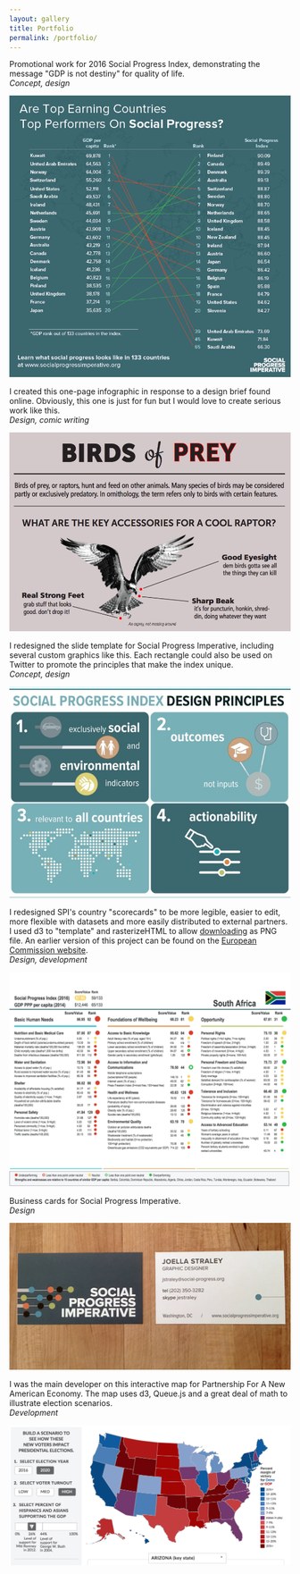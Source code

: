 ```yaml
---
layout: gallery
title: Portfolio
permalink: /portfolio/
---
```



<p class="portfolio-writeup">
    Promotional work for 2016 Social Progress Index, demonstrating the message "GDP is not destiny" for quality of life.<br />
    <i>Concept, design</i>
</p>
<img src="/assets/portfolio/GDP-SPI-slopegraph.png" alt="Slopegraph comparing GDP rank to rank on the 2016 Social Progress Index">

<p class="portfolio-writeup">
    I created this one-page infographic in response to a design brief found online. Obviously, this one is just for fun but I would love to create serious work like this.<br />
    <i>Design, comic writing</i>
</p>
<a href="http://joellastraley.github.io/projects/birdsofprey.pdf"><img src="/assets/birdsofprey.png" alt="Birds of Prey faux infographic"></a>

<p class="portfolio-writeup">
    I redesigned the slide template for Social Progress Imperative, including several custom graphics like this. Each rectangle could also be used on Twitter to promote the principles that make the index unique.<br />
    <i>Concept, design</i>
</p>
<img src="/assets/portfolio/design-principles.jpg" alt="Slide showing design principles of Social Progress Index">

<p class="portfolio-writeup">
    I redesigned SPI's country "scorecards" to be more legible, easier to edit, more flexible with datasets and more easily distributed to external partners. I used d3 to "template" and rasterizeHTML to allow <a href="http://s3-us-west-2.amazonaws.com/scorecards-2016/index.html">downloading</a> as PNG file. An earlier version of this project can be found on the <a href="http://ec.europa.eu/regional_policy/en/information/maps/social_progress">European Commission website</a>.<br />
    <i>Design, development</i>
</p>
<a href="http://s3-us-west-2.amazonaws.com/scorecards-2016/index.html"><img src="/assets/portfolio/SA-scorecard.png" alt="Social Progress Index scorecard"></a>

<p class="portfolio-writeup">
    Business cards for Social Progress Imperative.<br />
    <i>Design</i>
</p>
<img src="/assets/portfolio/bizcards.jpg" alt="Business cards for Social Progress Imperative">

<p class="portfolio-writeup">
    I was the main developer on this interactive map for Partnership For A New American Economy. The map uses d3, Queue.js and a great deal of math to illustrate election scenarios.<br />
    <i>Development</i>
</p>
<a href="http://www.renewoureconomy.org/voterinteractive/"><img src="/assets/elexmap.png" alt="Screenshot of election map"></a>








